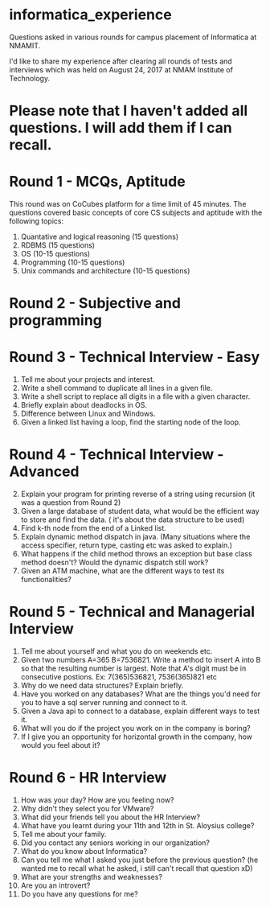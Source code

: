 # informatica_experience
Questions asked in various rounds for campus placement of Informatica at NMAMIT.

I'd like to share my experience after clearing all rounds of tests and interviews which was held on August 24, 2017 at NMAM Institute of Technology.

# Please note that I haven't added all questions. I will add them if I can recall.

# Round 1 - MCQs, Aptitude
This round was on CoCubes platform for a time limit of 45 minutes. The questions covered basic concepts of core CS subjects and aptitude with the following topics:
1. Quantative and logical reasoning (15 questions)
2. RDBMS (15 questions)
3. OS (10-15 questions)
4. Programming (10-15 questions)
5. Unix commands and architecture (10-15 questions)

# Round 2 - Subjective and programming


# Round 3 - Technical Interview - Easy
1. Tell me about your projects and interest.
2. Write a shell command to duplicate all lines in a given file.
3. Write a shell script to replace all digits in a file with a given character.
4. Briefly explain about deadlocks in OS.
5. Difference between Linux and Windows.
6. Given a linked list having a loop, find the starting node of the loop.


# Round 4 - Technical Interview - Advanced

2. Explain your program for printing reverse of a string using recursion (it was a question from Round 2)
3. Given a large database of student data, what would be the efficient way to store and find the data. ( it's about the data structure to be used)
4. Find k-th node from the end of a Linked list.
5. Explain dynamic method dispatch in java. (Many situations where the access specifier, return type, casting etc was asked to explain.)
6. What happens if the child method throws an exception but base class method doesn't? Would the dynamic dispatch still work?
7. Given an ATM machine, what are the different ways to test its functionalities?


# Round 5 - Technical and Managerial Interview
1. Tell me about yourself and what you do on weekends etc.
2. Given two numbers A=365 B=7536821. Write a method to insert A into B so that the resulting number is largest. Note that A's digit must be in consecutive postions. Ex: 7(365)536821, 7536(365)821 etc
3. Why do we need data structures? Explain briefly.
4. Have you worked on any databases? What are the things you'd need for you to have a sql server running and connect to it.
5. Given a Java api to connect to a database, explain different ways to test it.
6. What will you do if the project you work on in the company is boring?
7. If I give you an opportunity for horizontal growth in the company, how would you feel about it?


# Round 6 - HR Interview
1. How was your day? How are you feeling now?
2. Why didn't they select you for VMware?
3. What did your friends tell you about the HR Interview?
4. What have you learnt during your 11th and 12th in St. Aloysius college?
5. Tell me about your family.
6. Did you contact any seniors working in our organization? 
7. What do you know about Informatica?
8. Can you tell me what I asked you just before the previous question? (he wanted me to recall what he asked, i still can't recall that question xD)
9. What are your strengths and weaknesses?
10. Are you an introvert?
11. Do you have any questions for me?
